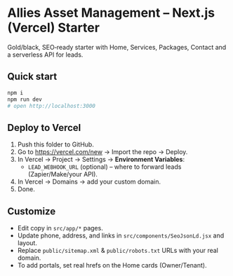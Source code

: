 # Allies Asset Management – Next.js (Vercel) Starter

Gold/black, SEO‑ready starter with Home, Services, Packages, Contact and a serverless API for leads.

## Quick start
```bash
npm i
npm run dev
# open http://localhost:3000
```

## Deploy to Vercel
1. Push this folder to GitHub.
2. Go to https://vercel.com/new → Import the repo → Deploy.
3. In Vercel → Project → Settings → **Environment Variables**:
   - `LEAD_WEBHOOK_URL` (optional) – where to forward leads (Zapier/Make/your API).
4. In Vercel → Domains → add your custom domain.
5. Done.

## Customize
- Edit copy in `src/app/*` pages.
- Update phone, address, and links in `src/components/SeoJsonLd.jsx` and layout.
- Replace `public/sitemap.xml` & `public/robots.txt` URLs with your real domain.
- To add portals, set real hrefs on the Home cards (Owner/Tenant).
